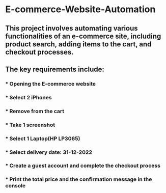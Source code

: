 # E-commerce-Website-Automation

## This project involves automating various functionalities of an e-commerce site, including product search, adding items to the cart, and checkout processes. 

## The key requirements include:

### * Opening the E-commerce website

### * Select 2 iPhones

### * Remove from the cart

### * Take 1 screenshot

### * Select 1 Laptop(HP LP3065)

### * Select delivery date: 31-12-2022

### * Create a guest account and complete the checkout process

### * Print the total price and the confirmation message in the console


